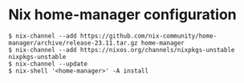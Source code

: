 # Nix home-manager configuration

```shell
$ nix-channel --add https://github.com/nix-community/home-manager/archive/release-23.11.tar.gz home-manager
$ nix-channel --add https://nixos.org/channels/nixpkgs-unstable nixpkgs-unstable
$ nix-channel --update
$ nix-shell '<home-manager>' -A install
```
